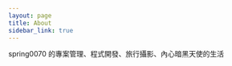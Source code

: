 ```yaml
---
layout: page
title: About
sidebar_link: true
---
```


<p class="message">
  spring0070 的專案管理、程式開發、旅行攝影、內心暗黑天使的生活
</p>
